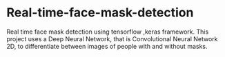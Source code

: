 # Real-time-face-mask-detection
Real time face mask detection using tensorflow ,keras framework.
This project uses a Deep Neural Network, that is Convolutional Neural Network 2D, to differentiate between images of people with and without masks. 
